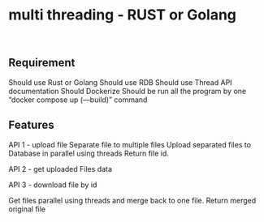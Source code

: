 # multi threading - RUST or Golang
​
## Requirement

Should use Rust or Golang
Should use RDB
Should use Thread
API documentation
Should Dockerize
Should be run all the program by one “docker compose up (—build)” command

## Features

API 1 - upload file
  Separate file to multiple files
  Upload separated files to Database in parallel using threads
  Return file id.
  
API 2 - get uploaded Files data

API 3 - download file by id

Get files parallel using threads and merge back to one file.
Return merged original file
